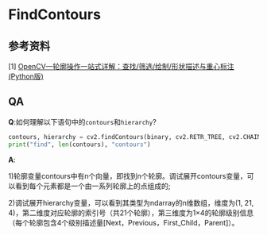 # FindContours

## 参考资料

[1] [OpenCV—轮廓操作一站式详解：查找/筛选/绘制/形状描述与重心标注(Python版)](https://blog.csdn.net/iracer/article/details/90695914)

## QA

**Q**:如何理解以下语句中的`contours`和`hierarchy`?

```python
contours, hierarchy = cv2.findContours(binary, cv2.RETR_TREE, cv2.CHAIN_APPROX_NONE)  # for opencv4.1
print("find", len(contours), "contours")
```

**A**:

1)轮廓变量contours中有n个向量，即找到n个轮廓。调试展开contours变量，可以看到每个元素都是一个由一系列轮廓上的点组成的;

2)调试展开hierarchy变量，可以看到其类型为ndarray的n维数组，维度为(1, 21, 4)，第二维度对应轮廓的索引号（共21个轮廓），第三维度为1×4的轮廓级别信息（每个轮廓包含4个级别描述量[Next，Previous，First_Child，Parent]）。